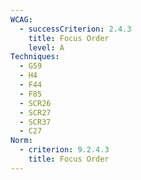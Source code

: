 ```yaml
---
WCAG:
  - successCriterion: 2.4.3
    title: Focus Order
    level: A
Techniques:
  - G59
  - H4
  - F44
  - F85
  - SCR26
  - SCR27
  - SCR37
  - C27
Norm:
  - criterion: 9.2.4.3
    title: Focus Order
---
```

